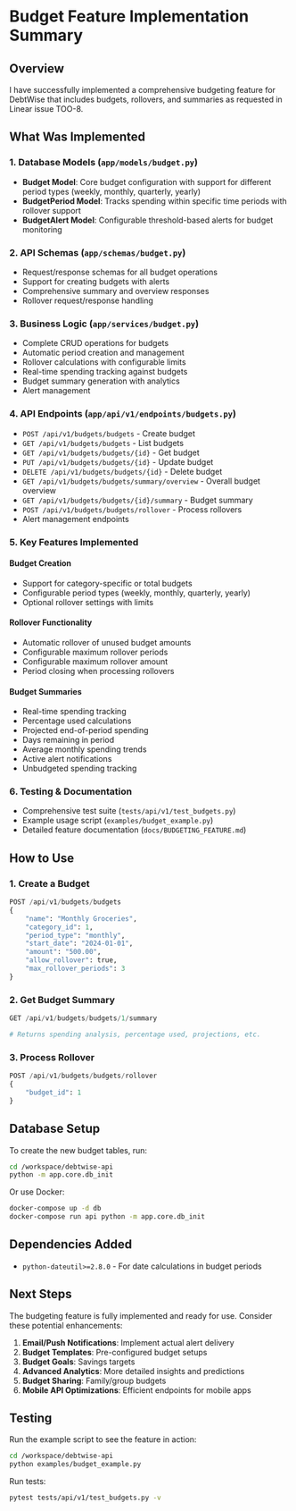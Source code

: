 # Budget Feature Implementation Summary

## Overview

I have successfully implemented a comprehensive budgeting feature for DebtWise that includes budgets, rollovers, and summaries as requested in Linear issue TOO-8.

## What Was Implemented

### 1. Database Models (`app/models/budget.py`)
- **Budget Model**: Core budget configuration with support for different period types (weekly, monthly, quarterly, yearly)
- **BudgetPeriod Model**: Tracks spending within specific time periods with rollover support
- **BudgetAlert Model**: Configurable threshold-based alerts for budget monitoring

### 2. API Schemas (`app/schemas/budget.py`)
- Request/response schemas for all budget operations
- Support for creating budgets with alerts
- Comprehensive summary and overview responses
- Rollover request/response handling

### 3. Business Logic (`app/services/budget.py`)
- Complete CRUD operations for budgets
- Automatic period creation and management
- Rollover calculations with configurable limits
- Real-time spending tracking against budgets
- Budget summary generation with analytics
- Alert management

### 4. API Endpoints (`app/api/v1/endpoints/budgets.py`)
- `POST /api/v1/budgets/budgets` - Create budget
- `GET /api/v1/budgets/budgets` - List budgets
- `GET /api/v1/budgets/budgets/{id}` - Get budget
- `PUT /api/v1/budgets/budgets/{id}` - Update budget
- `DELETE /api/v1/budgets/budgets/{id}` - Delete budget
- `GET /api/v1/budgets/budgets/summary/overview` - Overall budget overview
- `GET /api/v1/budgets/budgets/{id}/summary` - Budget summary
- `POST /api/v1/budgets/budgets/rollover` - Process rollovers
- Alert management endpoints

### 5. Key Features Implemented

#### Budget Creation
- Support for category-specific or total budgets
- Configurable period types (weekly, monthly, quarterly, yearly)
- Optional rollover settings with limits

#### Rollover Functionality
- Automatic rollover of unused budget amounts
- Configurable maximum rollover periods
- Configurable maximum rollover amount
- Period closing when processing rollovers

#### Budget Summaries
- Real-time spending tracking
- Percentage used calculations
- Projected end-of-period spending
- Days remaining in period
- Average monthly spending trends
- Active alert notifications
- Unbudgeted spending tracking

### 6. Testing & Documentation
- Comprehensive test suite (`tests/api/v1/test_budgets.py`)
- Example usage script (`examples/budget_example.py`)
- Detailed feature documentation (`docs/BUDGETING_FEATURE.md`)

## How to Use

### 1. Create a Budget
```python
POST /api/v1/budgets/budgets
{
    "name": "Monthly Groceries",
    "category_id": 1,
    "period_type": "monthly",
    "start_date": "2024-01-01",
    "amount": "500.00",
    "allow_rollover": true,
    "max_rollover_periods": 3
}
```

### 2. Get Budget Summary
```python
GET /api/v1/budgets/budgets/1/summary

# Returns spending analysis, percentage used, projections, etc.
```

### 3. Process Rollover
```python
POST /api/v1/budgets/budgets/rollover
{
    "budget_id": 1
}
```

## Database Setup

To create the new budget tables, run:

```bash
cd /workspace/debtwise-api
python -m app.core.db_init
```

Or use Docker:
```bash
docker-compose up -d db
docker-compose run api python -m app.core.db_init
```

## Dependencies Added

- `python-dateutil>=2.8.0` - For date calculations in budget periods

## Next Steps

The budgeting feature is fully implemented and ready for use. Consider these potential enhancements:

1. **Email/Push Notifications**: Implement actual alert delivery
2. **Budget Templates**: Pre-configured budget setups
3. **Budget Goals**: Savings targets
4. **Advanced Analytics**: More detailed insights and predictions
5. **Budget Sharing**: Family/group budgets
6. **Mobile API Optimizations**: Efficient endpoints for mobile apps

## Testing

Run the example script to see the feature in action:
```bash
cd /workspace/debtwise-api
python examples/budget_example.py
```

Run tests:
```bash
pytest tests/api/v1/test_budgets.py -v
```